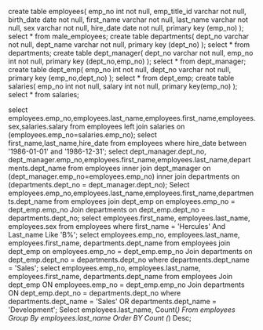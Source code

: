 create table employees(
	emp_no int not null,
	emp_title_id varchar not null,
	birth_date date not null,
	first_name varchar not null,
	last_name varchar not null,
	sex varchar not null,
	hire_date date not null,
	primary key (emp_no)
);
select * from male_employees;
create table departments(
	dept_no varchar not null,
	dept_name varchar not null,
	primary key (dept_no)
);
select * from departments;
create table dept_manager(
	dept_no varchar not null,
	emp_no int not null,
	primary key (dept_no,emp_no)
);
select * from dept_manager;
create table dept_emp(
	emp_no int not null,
	dept_no varchar not null,
	primary key (emp_no,dept_no)
);
select * from dept_emp;
create table salaries(
	emp_no int not null,
	salary int not null,
	primary key(emp_no)
);
select * from salaries;





select employees.emp_no,employees.last_name,employees.first_name,employees.sex,salaries.salary
from employees
left join salaries
on (employees.emp_no=salaries.emp_no);
select first_name,last_name,hire_date
from employees
where hire_date
between '1986-01-01' and '1986-12-31';
select dept_manager.dept_no, dept_manager.emp_no,employees.first_name,employees.last_name,departments.dept_name
from employees
inner join dept_manager
on (dept_manager.emp_no=employees.emp_no)
inner join departments
on (departments.dept_no = dept_manager.dept_no);
Select employees.emp_no,employees.last_name,employees.first_name,departments.dept_name
from employees
join dept_emp
on employees.emp_no = dept_emp.emp_no
Join departments
on dept_emp.dept_no = departments.dept_no;
select employees.first_name, employees.last_name, employees.sex
from employees
where first_name = 'Hercules' And Last_name Like 'B%';
select employees.emp_no, employees.last_name, employees.first_name, departments.dept_name
from employees
join dept_emp
on employees.emp_no = dept_emp.emp_no
Join departments
on dept_emp.dept_no = departments.dept_no
where departments.dept_name = 'Sales';
select employees.emp_no, employees.last_name, employees.first_name, departments.dept_name
from employees
Join dept_emp
ON  employees.emp_no = dept_emp.emp_no
Join departments
ON dept_emp.dept_no = departments.dept_no
where departments.dept_name = 'Sales' OR departments.dept_name = 'Development';
Select employees.last_name, Count(*)
From employees
Group By employees.last_name
Order BY Count (*) Desc;